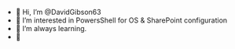 - 👋 Hi, I’m @DavidGibson63
- 👀 I’m interested in PowersShell for OS & SharePoint configuration
- 🌱 I’m always learning.
- 💞️ 
<!---
DavidGibson63/DavidGibson63 is a ✨ special ✨ repository because its `README.md` (this file) appears on your GitHub profile.
You can click the Preview link to take a look at your changes.
--->
